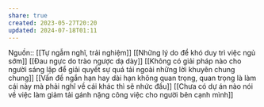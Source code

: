 ```yaml
---
share: true
created: 2023-05-27T20:20
updated: 2024-07-18T01:11
---
```

Nguồn:: [[Tự ngẫm nghĩ, trải nghiệm]]
[[Những lý do để khó duy trì việc ngủ sớm]] 
[[Đau ngực do trào ngược dạ dày]]
[[Không có giải pháp nào cho người sáng lập để giải quyết sự quá tải ngoài những lời khuyên chung chung]]
[[Vấn đề ngắn hạn hay dài hạn không quan trọng, quan trọng là làm cái này mà phải nghĩ về cái khác thì sẽ nhức đầu]] 
[[Chưa có dự án nào nói về việc làm giảm tải gánh nặng công việc cho người bên cạnh mình]] 
